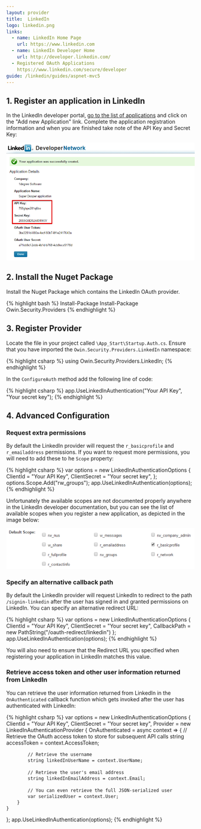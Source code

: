 ```yaml
---
layout: provider
title:  LinkedIn
logo: linkedin.png
links:
  - name: LinkedIn Home Page
    url: https://www.linkedin.com
  - name: LinkedIn Developer Home
    url: http://developer.linkedin.com/
  - Registered OAuth Applications
    https://www.linkedin.com/secure/developer
guide: /linkedin/guides/aspnet-mvc5
---
```


## 1. Register an application in LinkedIn

In the LinkedIn developer portal, [go to the list of applications](https://www.linkedin.com/secure/developer) and click on the "Add new Application" link. Complete the application registration information and when you are finished take note of the API Key and Secret Key:

![](/images/linkedin-api-key-and-secret-key.png)

## 2. Install the Nuget Package

Install the Nuget Package which contains the LinkedIn OAuth provider.

{% highlight bash %}
Install-Package Install-Package Owin.Security.Providers
{% endhighlight %}

## 3. Register Provider
 
Locate the file in your project called `\App_Start\Startup.Auth.cs`. Ensure that you have imported the `Owin.Security.Providers.LinkedIn` namespace:

{% highlight csharp %}
using Owin.Security.Providers.LinkedIn;
{% endhighlight %}

In the `ConfigureAuth` method add the following line of code:

{% highlight csharp %}
app.UseLinkedInAuthentication("Your API Key", "Your secret key");
{% endhighlight %}

## 4. Advanced Configuration

### Request extra permissions

By default the LinkedIn provider will request the `r_basicprofile` and `r_emailaddress` permissions. If you want to request more permissions, you will need to add these to he `Scope` property:

{% highlight csharp %}
var options = new LinkedInAuthenticationOptions
{
    ClientId = "Your API Key",
    ClientSecret = "Your secret key",
};
options.Scope.Add("rw_groups");
app.UseLinkedInAuthentication(options);
{% endhighlight %}

Unfortunately the available scopes are not documented properly anywhere in the LinkedIn developer documentation, but you can see the list of available scopes when you register a new application, as depicted in the image below:

![](/images/linkedin-scopes.png)

### Specify an alternative callback path

By default the LinkedIn provider will request LinkedIn to redirect to the path `/signin-linkedin` after the user has signed in and granted permissions on LinkedIn. You can specify an alternative redirect URL:

{% highlight csharp %}
var options = new LinkedInAuthenticationOptions
{
    ClientId = "Your API Key",
    ClientSecret = "Your secret key",
    CallbackPath = new PathString("/oauth-redirect/linkedin")
};
app.UseLinkedInAuthentication(options);
{% endhighlight %}

You will also need to ensure that the Redirect URL you specified when registering your application in LinkedIn matches this value.

### Retrieve access token and other user information returned from LinkedIn

You can retrieve the user information returned from LinkedIn in the `OnAuthenticated` callback function which gets invoked after the user has authenticated with LinkedIn:

{% highlight csharp %}
var options = new LinkedInAuthenticationOptions
{
    ClientId = "Your API Key",
    ClientSecret = "Your secret key",
    Provider = new LinkedInAuthenticationProvider
    {
        OnAuthenticated = async context =>
        {
            // Retrieve the OAuth access token to store for subsequent API calls
            string accessToken = context.AccessToken;

            // Retrieve the username
            string linkedInUserName = context.UserName;

            // Retrieve the user's email address
            string linkedInEmailAddress = context.Email;

            // You can even retrieve the full JSON-serialized user
            var serializedUser = context.User;
        }
    }
};
app.UseLinkedInAuthentication(options);
{% endhighlight %}
